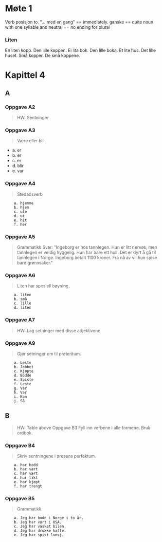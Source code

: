 # Møte 1

Verb posisjon to.
"... med en gang" == immediately.
ganske == quite
noun with one syllable and neutral == no ending for plural


### Liten
En liten kopp. Den lille koppen.
Ei lita bok. Den lille boka.
Et lite hus. Det lille huset.
Små kopper. De små koppene.


# Kapittel 4


## A

### Oppgave A2

> HW: Sentninger

### Oppgave A3

> Være eller bli
* a. er
* b. er
* c. er
* d. blir
* e. var

### Oppgave A4
> Stedadsverb
```
    a. hjemme
    b. hjem
    c. ute
    d. ut
    e. hit
    f. her
```

### Oppgave A5
> Grammatikk
Svar: "Ingeborg er hos tannlegen. Hun er litt nervøs, men tannlegen er veldig hyggelig.
Hun har bare ett hull. Det er dyrt å gå til tannlegen i Norge. Ingeborg betalt 1100 kroner.
Fra nå av vil hun spise bare grønnsaker."

### Oppgave A6
> Liten har spesiell bøyning.
```
    a. liten
    b. små
    c. lille
    d. liten
```

### Oppgave A7
> HW: Lag setninger med disse adjektivene.

### Oppgave A9
> Gjør setninger om til preteritum.
```
    a. Leste
    b. Jobbet
    c. Kjøpte
    d. Bodde
    e. Spiste
    f. Leste
    g. Var
    h. Var
    i. Kom
    j. Så
```

## B

> HW: Table above Oppgave B3
> Fyll inn verbene i alle formene. Bruk ordbok.

### Oppgave B4
> Skriv sentningene i presens perfektum.
```
    a. har bodd
    b. har vært
    c. har vært
    d. har likt
    e. har kjøpt
    f. har trengt
```

### Oppgave B5
> Grammatikk
```
    a. Jeg har bodd i Norge i to år.
    b. Jeg har vært i USA.
    c. Jeg har vasket bilen.
    d. Jeg har drukke kaffe.
    e. Jeg har spist lunsj.
```
